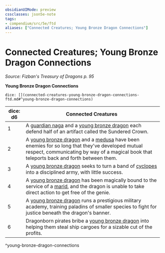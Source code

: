 ```yaml
---
obsidianUIMode: preview
cssclasses: json5e-note
tags:
- compendium/src/5e/ftd
aliases: ["Connected Creatures; Young Bronze Dragon Connections"]
---
```

# Connected Creatures; Young Bronze Dragon Connections
*Source: Fizban's Treasury of Dragons p. 95* 

**Young Bronze Dragon Connections**

`dice: [](connected-creatures-young-bronze-dragon-connections-ftd.md#^young-bronze-dragon-connections)`

| dice: d6 | Connected Creatures |
|----------|---------------------|
| 1 | A [guardian naga](Mechanics/bestiary/monstrosity/guardian-naga.md) and a [young bronze dragon](Mechanics/bestiary/dragon/young-bronze-dragon.md) each defend half of an artifact called the Sundered Crown. |
| 2 | A [young bronze dragon](Mechanics/bestiary/dragon/young-bronze-dragon.md) and a [medusa](Mechanics/bestiary/monstrosity/medusa.md) have been enemies for so long that they've developed mutual respect, communicating by way of a magical book that teleports back and forth between them. |
| 3 | A [young bronze dragon](Mechanics/bestiary/dragon/young-bronze-dragon.md) seeks to turn a band of [cyclopes](Mechanics/bestiary/giant/cyclops.md) into a disciplined army, with little success. |
| 4 | A [young bronze dragon](Mechanics/bestiary/dragon/young-bronze-dragon.md) has been magically bound to the service of a [marid](Mechanics/bestiary/elemental/marid.md), and the dragon is unable to take direct action to get free of the genie. |
| 5 | A [young bronze dragon](Mechanics/bestiary/dragon/young-bronze-dragon.md) runs a prestigious military academy, training paladins of smaller species to fight for justice beneath the dragon's banner. |
| 6 | Dragonborn pirates bribe a [young bronze dragon](Mechanics/bestiary/dragon/young-bronze-dragon.md) into helping them steal ship cargoes for a sizable cut of the profits. |
^young-bronze-dragon-connections